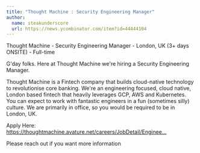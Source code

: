 ```yaml
---
title: "Thought Machine : Security Engineering Manager"
author:
  name: steakunderscore
  url: https://news.ycombinator.com/item?id=44444104
---
```


<JobNavigation />

Thought Machine - Security Engineering Manager - London, UK (3+ days ONSITE) - Full-time

G&#x27;day folks. Here at Thought Machine we&#x27;re hiring a Security Engineering Manager.

Thought Machine is a Fintech company that builds cloud-native technology to revolutionise core banking. We&#x27;re an engineering focused, cloud native, London based fintech that heavily leverages GCP, AWS and Kubernetes. You can expect to work with fantastic engineers in a fun (sometimes silly) culture. We are primarily in office, so you would be required to be in London, UK.

Apply Here: <a href="https:&#x2F;&#x2F;thoughtmachine.avature.net&#x2F;careers&#x2F;JobDetail&#x2F;Engineering-Manager-Security-United-Kingdom-of-Great-Britain-and-Northern-Ireland&#x2F;291" rel="nofollow">https:&#x2F;&#x2F;thoughtmachine.avature.net&#x2F;careers&#x2F;JobDetail&#x2F;Enginee...</a>

Please reach out if you want more information
<JobApplication />

